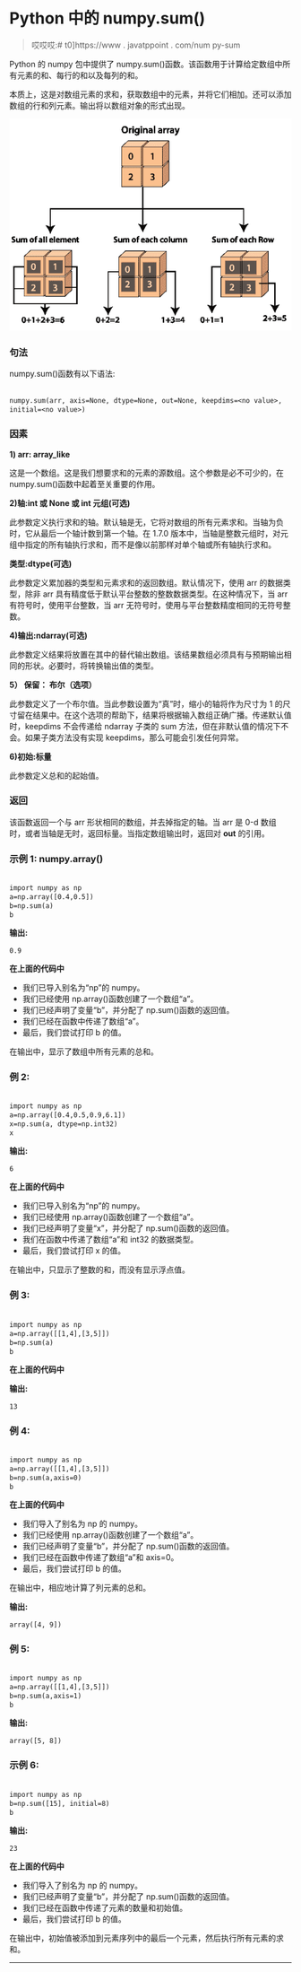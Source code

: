# Python 中的 numpy.sum()

> 哎哎哎:# t0]https://www . javatppoint . com/num py-sum

Python 的 numpy 包中提供了 numpy.sum()函数。该函数用于计算给定数组中所有元素的和、每行的和以及每列的和。

本质上，这是对数组元素的求和，获取数组中的元素，并将它们相加。还可以添加数组的行和列元素。输出将以数组对象的形式出现。

![numpy.sum()](img/a95b3520360d766c93e2982b88602c7a.png)

### 句法

numpy.sum()函数有以下语法:

```

numpy.sum(arr, axis=None, dtype=None, out=None, keepdims=<no value>, initial=<no value>)

```

### 因素

**1) arr: array_like**

这是一个数组。这是我们想要求和的元素的源数组。这个参数是必不可少的，在 numpy.sum()函数中起着至关重要的作用。

**2)轴:int 或 None 或 int 元组(可选)**

此参数定义执行求和的轴。默认轴是无，它将对数组的所有元素求和。当轴为负时，它从最后一个轴计数到第一个轴。在 1.7.0 版本中，当轴是整数元组时，对元组中指定的所有轴执行求和，而不是像以前那样对单个轴或所有轴执行求和。

**类型:dtype(可选)**

此参数定义累加器的类型和元素求和的返回数组。默认情况下，使用 arr 的数据类型，除非 arr 具有精度低于默认平台整数的整数数据类型。在这种情况下，当 arr 有符号时，使用平台整数，当 arr 无符号时，使用与平台整数精度相同的无符号整数。

**4)输出:ndarray(可选)**

此参数定义结果将放置在其中的替代输出数组。该结果数组必须具有与预期输出相同的形状。必要时，将转换输出值的类型。

**5） 保留： 布尔（选项）**

此参数定义了一个布尔值。当此参数设置为“真”时，缩小的轴将作为尺寸为 1 的尺寸留在结果中。在这个选项的帮助下，结果将根据输入数组正确广播。传递默认值时，keepdims 不会传递给 ndarray 子类的 sum 方法，但在非默认值的情况下不会。如果子类方法没有实现 keepdims，那么可能会引发任何异常。

**6)初始:标量**

此参数定义总和的起始值。

### 返回

该函数返回一个与 arr 形状相同的数组，并去掉指定的轴。当 arr 是 0-d 数组时，或者当轴是无时，返回标量。当指定数组输出时，返回对 **out** 的引用。

### 示例 1: numpy.array()

```

import numpy as np
a=np.array([0.4,0.5])
b=np.sum(a)
b

```

**输出:**

```
0.9

```

**在上面的代码中**

*   我们已导入别名为“np”的 numpy。
*   我们已经使用 np.array()函数创建了一个数组“a”。
*   我们已经声明了变量“b”，并分配了 np.sum()函数的返回值。
*   我们已经在函数中传递了数组“a”。
*   最后，我们尝试打印 b 的值。

在输出中，显示了数组中所有元素的总和。

### 例 2:

```

import numpy as np
a=np.array([0.4,0.5,0.9,6.1])
x=np.sum(a, dtype=np.int32)
x

```

**输出:**

```
6

```

**在上面的代码中**

*   我们已导入别名为“np”的 numpy。
*   我们已经使用 np.array()函数创建了一个数组“a”。
*   我们已经声明了变量“x”，并分配了 np.sum()函数的返回值。
*   我们在函数中传递了数组“a”和 int32 的数据类型。
*   最后，我们尝试打印 x 的值。

在输出中，只显示了整数的和，而没有显示浮点值。

### 例 3:

```

import numpy as np
a=np.array([[1,4],[3,5]])
b=np.sum(a)
b

```

**在上面的代码中**

**输出:**

```
13

```

### 例 4:

```

import numpy as np
a=np.array([[1,4],[3,5]])
b=np.sum(a,axis=0)
b

```

**在上面的代码中**

*   我们导入了别名为 np 的 numpy。
*   我们已经使用 np.array()函数创建了一个数组“a”。
*   我们已经声明了变量“b”，并分配了 np.sum()函数的返回值。
*   我们已经在函数中传递了数组“a”和 axis=0。
*   最后，我们尝试打印 b 的值。

在输出中，相应地计算了列元素的总和。

**输出:**

```
array([4, 9])

```

### 例 5:

```

import numpy as np
a=np.array([[1,4],[3,5]])
b=np.sum(a,axis=1)
b

```

**输出:**

```
array([5, 8])

```

### 示例 6:

```

import numpy as np
b=np.sum([15], initial=8)
b

```

**输出:**

```
23

```

**在上面的代码中**

*   我们导入了别名为 np 的 numpy。
*   我们已经声明了变量“b”，并分配了 np.sum()函数的返回值。
*   我们已经在函数中传递了元素的数量和初始值。
*   最后，我们尝试打印 b 的值。

在输出中，初始值被添加到元素序列中的最后一个元素，然后执行所有元素的求和。

* * *